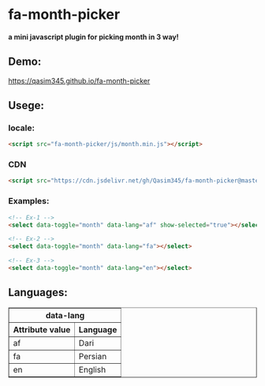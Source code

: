 # fa-month-picker
#### a mini javascript plugin for picking month in 3 way!
## Demo:
https://qasim345.github.io/fa-month-picker
## Usege:
### locale:
```html
<script src="fa-month-picker/js/month.min.js"></script>
```
### CDN
```html
<script src="https://cdn.jsdelivr.net/gh/Qasim345/fa-month-picker@master/js/month.min.js"></script>
```
### Examples:
```html
<!-- Ex-1 -->
<select data-toggle="month" data-lang="af" show-selected="true"></select>

<!-- Ex-2 -->
<select data-toggle="month" data-lang="fa"></select>

<!-- Ex-3 -->
<select data-toggle="month" data-lang="en"></select>
```

## Languages:
<table border="1" style="border-collapse: collapse" cellpadding="10">
  <tr>
    <th colspan="2">data-lang</th>
  </tr>
  <tr>
    <th>Attribute value</th>
    <th>Language</th>
  </tr>
  <tr>
    <td>af</td>
    <td>Dari</td>
  </tr>
  <tr>
    <td>fa</td>
    <td>Persian</td>
  </tr>
  <tr>
    <td>en</td>
    <td>English</td>
  </tr>
</table>